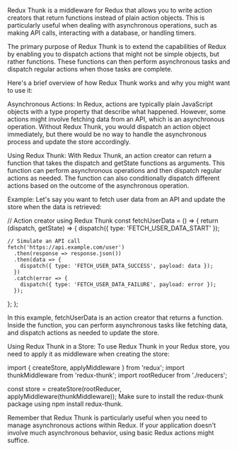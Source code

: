 Redux Thunk is a middleware for Redux that allows you to write action creators that return functions instead of plain action objects. This is particularly useful when dealing with asynchronous operations, such as making API calls, interacting with a database, or handling timers.

The primary purpose of Redux Thunk is to extend the capabilities of Redux by enabling you to dispatch actions that might not be simple objects, but rather functions. These functions can then perform asynchronous tasks and dispatch regular actions when those tasks are complete.

Here's a brief overview of how Redux Thunk works and why you might want to use it:

Asynchronous Actions:
In Redux, actions are typically plain JavaScript objects with a type property that describe what happened. However, some actions might involve fetching data from an API, which is an asynchronous operation. Without Redux Thunk, you would dispatch an action object immediately, but there would be no way to handle the asynchronous process and update the store accordingly.

Using Redux Thunk:
With Redux Thunk, an action creator can return a function that takes the dispatch and getState functions as arguments. This function can perform asynchronous operations and then dispatch regular actions as needed. The function can also conditionally dispatch different actions based on the outcome of the asynchronous operation.

Example:
Let's say you want to fetch user data from an API and update the store when the data is retrieved:


// Action creator using Redux Thunk
const fetchUserData = () => {
  return (dispatch, getState) => {
    dispatch({ type: 'FETCH_USER_DATA_START' });

    // Simulate an API call
    fetch('https://api.example.com/user')
      .then(response => response.json())
      .then(data => {
        dispatch({ type: 'FETCH_USER_DATA_SUCCESS', payload: data });
      })
      .catch(error => {
        dispatch({ type: 'FETCH_USER_DATA_FAILURE', payload: error });
      });
  };
};

In this example, fetchUserData is an action creator that returns a function. Inside the function, you can perform asynchronous tasks like fetching data, and dispatch actions as needed to update the store.

Using Redux Thunk in a Store:
To use Redux Thunk in your Redux store, you need to apply it as middleware when creating the store:


import { createStore, applyMiddleware } from 'redux';
import thunkMiddleware from 'redux-thunk';
import rootReducer from './reducers';

const store = createStore(rootReducer, applyMiddleware(thunkMiddleware));
Make sure to install the redux-thunk package using npm install redux-thunk.

Remember that Redux Thunk is particularly useful when you need to manage asynchronous actions within Redux. If your application doesn't involve much asynchronous behavior, using basic Redux actions might suffice.
